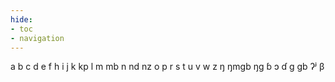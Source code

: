 ```yaml
---
hide:
- toc
- navigation
---
```

a
b
c
d
e
f
h
i
j
k
kp
l
m
mb
n
nd
nz
o
p
r
s
t
u
v
w
z
ŋ
ŋmɡb
ŋɡ
ɓ
ɔ
ɗ
ɡ
ɡb
ʔʲ
β

